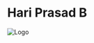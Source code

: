 # Hari Prasad B
![Logo](https://drive.google.com/file/d/18mrmxwU4aZsW82obKByNHxuDQ0QJj-0Q/view?usp=sharing)
